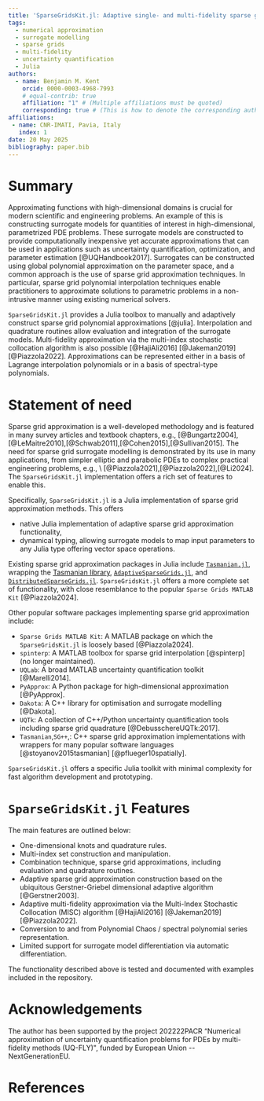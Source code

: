 ```yaml
---
title: 'SparseGridsKit.jl: Adaptive single- and multi-fidelity sparse grid approximation in Julia'
tags:
  - numerical approximation
  - surrogate modelling
  - sparse grids
  - multi-fidelity
  - uncertainty quantification
  - Julia
authors:
  - name: Benjamin M. Kent
    orcid: 0000-0003-4968-7993
    # equal-contrib: true
    affiliation: "1" # (Multiple affiliations must be quoted)
    corresponding: true # (This is how to denote the corresponding author)
affiliations:
 - name: CNR-IMATI, Pavia, Italy
   index: 1
date: 20 May 2025
bibliography: paper.bib
---
```


# Summary
Approximating functions with high-dimensional domains is crucial for modern scientific and engineering problems.
An example of this is constructing surrogate models for quantities of interest in high-dimensional, parametrized PDE problems.
These surrogate models are constructed to provide computationally inexpensive yet accurate approximations that can be used in applications such as uncertainty quantification, optimization, and parameter estimation [@UQHandbook2017].
Surrogates can be constructed using global polynomial approximation on the parameter space, and a common approach is the use of sparse grid approximation techniques.
In particular, sparse grid polynomial interpolation techniques enable practitioners to approximate solutions to parametric problems in a non-intrusive manner using existing numerical solvers.

`SparseGridsKit.jl` provides a Julia toolbox to manually and adaptively construct sparse grid polynomial approximations [@julia].
Interpolation and quadrature routines allow evaluation and integration of the surrogate models.
Multi-fidelity approximation via the multi-index stochastic collocation algorithm is also possible [@HajiAli2016] [@Jakeman2019] [@Piazzola2022].
Approximations can be represented either in a basis of Lagrange interpolation polynomials or in a basis of spectral-type polynomials.

# Statement of need
Sparse grid approximation is a well-developed methodology and is featured in many survey articles and textbook chapters, e.g., [@Bungartz2004],[@LeMaitre2010],[@Schwab2011],[@Cohen2015],[@Sullivan2015].
The need for sparse grid surrogate modelling is demonstrated by its use in many applications, from simpler elliptic and parabolic PDEs to complex practical engineering problems, e.g., \ [@Piazzola2021],[@Piazzola2022],[@Li2024].
The `SparseGridsKit.jl` implementation offers a rich set of features to enable this.

Specifically, `SparseGridsKit.jl` is a Julia implementation of sparse grid approximation methods.
This offers

- native Julia implementation of adaptive sparse grid approximation functionality,
- dynamical typing, allowing surrogate models to map input parameters to any Julia type offering vector space operations.

Existing sparse grid approximation packages in Julia include [`Tasmanian.jl`](https://github.com/floswald/Tasmanian.jl), wrapping the [Tasmanian library](https://github.com/ORNL/Tasmanian), [`AdaptiveSparseGrids.jl`](https://github.com/jacobadenbaum/AdaptiveSparseGrids.jl), and [`DistributedSparseGrids.jl`](https://github.com/baxmittens/DistributedSparseGrids.jl).
`SparseGridsKit.jl` offers a more complete set of functionality, with close resemblance to the popular `Sparse Grids MATLAB Kit` [@Piazzola2024].

Other popular software packages implementing sparse grid approximation include:

- `Sparse Grids MATLAB Kit`: A MATLAB package on which the `SparseGridsKit.jl` is loosely based [@Piazzola2024].
- `spinterp`: A MATLAB toolbox for sparse grid interpolation [@spinterp] (no longer maintained).
- `UQLab`: A broad MATLAB uncertainty quantification toolkit [@Marelli2014].
- `PyApprox`: A Python package for high-dimensional approximation [@PyApprox].
- `Dakota`: A C++ library for optimisation and surrogate modelling [@Dakota].
- `UQTk`: A collection of C++/Python uncertainty quantification tools including sparse grid quadrature [@DebusschereUQTk:2017].
- `Tasmanian`,`SG++`,: C++ sparse grid approximation implementations with wrappers for many popular software languages [@stoyanov2015tasmanian] [@pflueger10spatially].

`SparseGridsKit.jl` offers a specific Julia toolkit with minimal complexity for fast algorithm development and prototyping.

# `SparseGridsKit.jl` Features
The main features are outlined below:

- One-dimensional knots and quadrature rules.
- Multi-index set construction and manipulation.
- Combination technique, sparse grid approximations, including evaluation and quadrature routines.
- Adaptive sparse grid approximation construction based on the ubiquitous Gerstner-Griebel dimensional adaptive algorithm [@Gerstner2003]. 
- Adaptive multi-fidelity approximation via the Multi-Index Stochastic Collocation (MISC) algorithm [@HajiAli2016] [@Jakeman2019] [@Piazzola2022].
- Conversion to and from Polynomial Chaos / spectral polynomial series representation.
- Limited support for surrogate model differentiation via automatic differentiation.

The functionality described above is tested and documented with examples included in the repository.

# Acknowledgements
The author has been supported by the project 202222PACR “Numerical approximation of uncertainty quantification problems for PDEs by multi-fidelity methods (UQ-FLY)", funded by European Union -- NextGenerationEU.

# References
